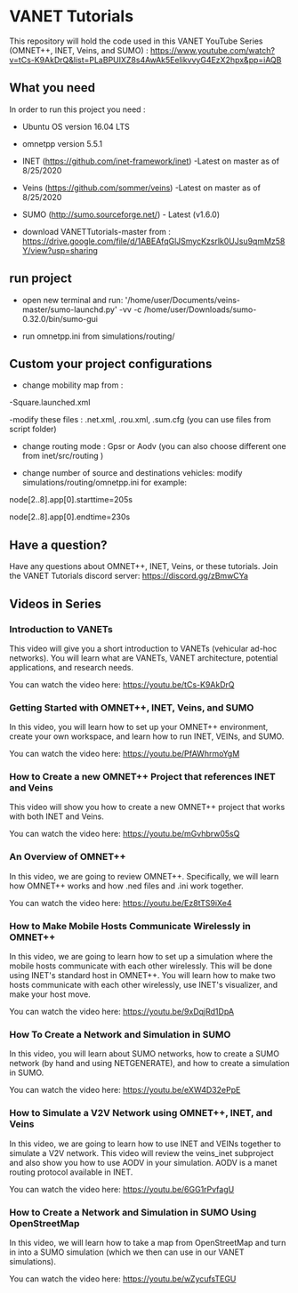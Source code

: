 # VANET Tutorials
This repository will hold the code used in this VANET YouTube Series (OMNET++, INET, Veins, and SUMO) : https://www.youtube.com/watch?v=tCs-K9AkDrQ&list=PLaBPUIXZ8s4AwAk5EelikvvyG4EzX2hpx&pp=iAQB

## What you need

In order to run this project you need :
* Ubuntu OS version 16.04 LTS
* omnetpp version 5.5.1 
    
* INET (https://github.com/inet-framework/inet) -Latest on master as of 8/25/2020
* Veins (https://github.com/sommer/veins) -Latest on master as of 8/25/2020
* SUMO (http://sumo.sourceforge.net/) - Latest (v1.6.0)
* download VANETTutorials-master from : https://drive.google.com/file/d/1ABEAfqGlJSmycKzsrlk0UJsu9qmMz58Y/view?usp=sharing
## run project
- open new terminal and run:      '/home/user/Documents/veins-master/sumo-launchd.py'  -vv -c /home/user/Downloads/sumo-0.32.0/bin/sumo-gui

 - run omnetpp.ini from simulations/routing/  
## Custom your project configurations
* change mobility map from :
  
-Square.launched.xml

-modify these files : .net.xml, .rou.xml, .sum.cfg (you can use files from script folder)

* change routing mode : Gpsr or Aodv (you can also choose different one from inet/src/routing )
                     
* change number of source and destinations vehicles:
modify simulations/routing/omnetpp.ini for example:

node[2..8].app[0].starttime=205s

node[2..8].app[0].endtime=230s

## Have a question?

Have any questions about OMNET++, INET, Veins, or these tutorials. Join the VANET Tutorials discord server: https://discord.gg/zBmwCYa

## Videos in Series

### Introduction to VANETs

This video will give you a short introduction to VANETs (vehicular ad-hoc networks). You will learn what are VANETs, VANET architecture, potential applications, and research needs. 

You can watch the video here: https://youtu.be/tCs-K9AkDrQ

### Getting Started with OMNET++, INET, Veins, and SUMO

In this video, you will learn how to set up your OMNET++ environment, create your own workspace, and learn how to run INET, VEINs, and SUMO. 

You can watch the video here: https://youtu.be/PfAWhrmoYgM

### How to Create a new OMNET++ Project that references INET and Veins

This video will show you how to create a new OMNET++ project that works with both INET and Veins.

You can watch the video here: https://youtu.be/mGvhbrw05sQ

### An Overview of OMNET++

In this video, we are going to review OMNET++. Specifically, we will learn how OMNET++ works and how .ned files and .ini work together.

You can watch the video here: https://youtu.be/Ez8tTS9iXe4

### How to Make Mobile Hosts Communicate Wirelessly in OMNET++

In this video, we are going to learn how to set up a simulation where the mobile hosts communicate with each other wirelessly. This will be done using INET's standard host in OMNET++. You will learn how to make two hosts communicate with each other wirelessly, use INET's visualizer, and make your host move.

You can watch the video here: https://youtu.be/9xDqjRd1DpA

### How To Create a Network and Simulation in SUMO

In this video, you will learn about SUMO networks, how to create a SUMO network (by hand and using NETGENERATE), and how to create a simulation in SUMO.

You can watch the video here: https://youtu.be/eXW4D32ePpE

### How to Simulate a V2V Network using OMNET++, INET, and Veins

In this video, we are going to learn how to use INET and VEINs together to simulate a V2V network. This video will review the veins_inet subproject and also show you how to use AODV in your simulation. AODV is a manet routing protocol available in INET.

You can watch the video here: https://youtu.be/6GG1rPvfagU

### How to Create a Network and Simulation in SUMO Using OpenStreetMap

In this video, we will learn how to take a map from OpenStreetMap and turn in into a SUMO simulation (which we then can use in our VANET simulations).

You can watch the video here: https://youtu.be/wZycufsTEGU


